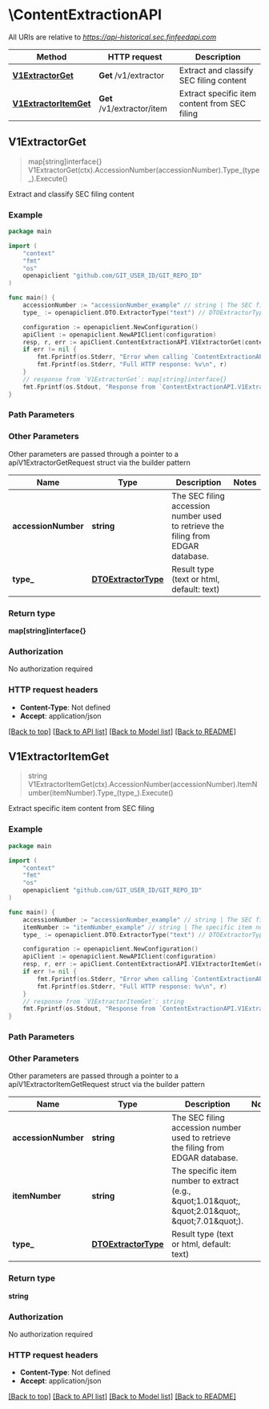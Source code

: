 # \ContentExtractionAPI

All URIs are relative to *https://api-historical.sec.finfeedapi.com*

Method | HTTP request | Description
------------- | ------------- | -------------
[**V1ExtractorGet**](ContentExtractionAPI.md#V1ExtractorGet) | **Get** /v1/extractor | Extract and classify SEC filing content
[**V1ExtractorItemGet**](ContentExtractionAPI.md#V1ExtractorItemGet) | **Get** /v1/extractor/item | Extract specific item content from SEC filing



## V1ExtractorGet

> map[string]interface{} V1ExtractorGet(ctx).AccessionNumber(accessionNumber).Type_(type_).Execute()

Extract and classify SEC filing content



### Example

```go
package main

import (
	"context"
	"fmt"
	"os"
	openapiclient "github.com/GIT_USER_ID/GIT_REPO_ID"
)

func main() {
	accessionNumber := "accessionNumber_example" // string | The SEC filing accession number used to retrieve the filing from EDGAR database.
	type_ := openapiclient.DTO.ExtractorType("text") // DTOExtractorType | Result type (text or html, default: text) (optional)

	configuration := openapiclient.NewConfiguration()
	apiClient := openapiclient.NewAPIClient(configuration)
	resp, r, err := apiClient.ContentExtractionAPI.V1ExtractorGet(context.Background()).AccessionNumber(accessionNumber).Type_(type_).Execute()
	if err != nil {
		fmt.Fprintf(os.Stderr, "Error when calling `ContentExtractionAPI.V1ExtractorGet``: %v\n", err)
		fmt.Fprintf(os.Stderr, "Full HTTP response: %v\n", r)
	}
	// response from `V1ExtractorGet`: map[string]interface{}
	fmt.Fprintf(os.Stdout, "Response from `ContentExtractionAPI.V1ExtractorGet`: %v\n", resp)
}
```

### Path Parameters



### Other Parameters

Other parameters are passed through a pointer to a apiV1ExtractorGetRequest struct via the builder pattern


Name | Type | Description  | Notes
------------- | ------------- | ------------- | -------------
 **accessionNumber** | **string** | The SEC filing accession number used to retrieve the filing from EDGAR database. | 
 **type_** | [**DTOExtractorType**](DTOExtractorType.md) | Result type (text or html, default: text) | 

### Return type

**map[string]interface{}**

### Authorization

No authorization required

### HTTP request headers

- **Content-Type**: Not defined
- **Accept**: application/json

[[Back to top]](#) [[Back to API list]](../README.md#documentation-for-api-endpoints)
[[Back to Model list]](../README.md#documentation-for-models)
[[Back to README]](../README.md)


## V1ExtractorItemGet

> string V1ExtractorItemGet(ctx).AccessionNumber(accessionNumber).ItemNumber(itemNumber).Type_(type_).Execute()

Extract specific item content from SEC filing



### Example

```go
package main

import (
	"context"
	"fmt"
	"os"
	openapiclient "github.com/GIT_USER_ID/GIT_REPO_ID"
)

func main() {
	accessionNumber := "accessionNumber_example" // string | The SEC filing accession number used to retrieve the filing from EDGAR database.
	itemNumber := "itemNumber_example" // string | The specific item number to extract (e.g., \"1.01\", \"2.01\", \"7.01\").
	type_ := openapiclient.DTO.ExtractorType("text") // DTOExtractorType | Result type (text or html, default: text) (optional)

	configuration := openapiclient.NewConfiguration()
	apiClient := openapiclient.NewAPIClient(configuration)
	resp, r, err := apiClient.ContentExtractionAPI.V1ExtractorItemGet(context.Background()).AccessionNumber(accessionNumber).ItemNumber(itemNumber).Type_(type_).Execute()
	if err != nil {
		fmt.Fprintf(os.Stderr, "Error when calling `ContentExtractionAPI.V1ExtractorItemGet``: %v\n", err)
		fmt.Fprintf(os.Stderr, "Full HTTP response: %v\n", r)
	}
	// response from `V1ExtractorItemGet`: string
	fmt.Fprintf(os.Stdout, "Response from `ContentExtractionAPI.V1ExtractorItemGet`: %v\n", resp)
}
```

### Path Parameters



### Other Parameters

Other parameters are passed through a pointer to a apiV1ExtractorItemGetRequest struct via the builder pattern


Name | Type | Description  | Notes
------------- | ------------- | ------------- | -------------
 **accessionNumber** | **string** | The SEC filing accession number used to retrieve the filing from EDGAR database. | 
 **itemNumber** | **string** | The specific item number to extract (e.g., \&quot;1.01\&quot;, \&quot;2.01\&quot;, \&quot;7.01\&quot;). | 
 **type_** | [**DTOExtractorType**](DTOExtractorType.md) | Result type (text or html, default: text) | 

### Return type

**string**

### Authorization

No authorization required

### HTTP request headers

- **Content-Type**: Not defined
- **Accept**: application/json

[[Back to top]](#) [[Back to API list]](../README.md#documentation-for-api-endpoints)
[[Back to Model list]](../README.md#documentation-for-models)
[[Back to README]](../README.md)

